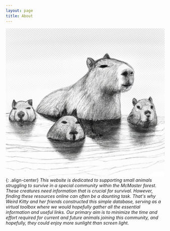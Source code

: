 ```yaml
---
layout: page
title: About
---
```

![placeholder](/capybara_family.jpeg){: .align-center}
_This website is dedicated to supporting small animals struggling to survive in a special community within the McMaster forest.
These creatures need information that is crucial for survival. However, finding these resources online can often be a daunting task. That's why Weird Kitty and her friends constructed this simple database, serving as a virtual toolbox where we would hopefully gather all the essential information and useful links. Our primary aim is to minimize the time and effort required for current and future animals joining this community, and hopefully, they could enjoy more sunlight than screen light._

